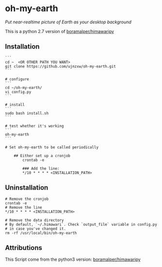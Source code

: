 # oh-my-earth
*Put near-realtime picture of Earth as your desktop background*

This is a python 2.7 version of [boramalper/himawaripy](https://github.com/boramalper/himawaripy)

## Installation

    ```
    cd ~  <OR OTHER PATH YOU WANT>
    git clone https://github.com/ujnzxw/oh-my-earth.git
    ```

    # configure
    ```
    cd ~/oh-my-earth/
    vi config.py
    ```

    # install
    ```
    sudo bash install.sh
    ```

    # test whether it's working
    ```
    oh-my-earth
    ```

    # Set oh-my-earth to be called periodically

        ## Either set up a cronjob
            crontab -e

            ### Add the line:
            */10 * * * * <INSTALLATION_PATH>

## Uninstallation
    # Remove the cronjob
    crontab -e
    # Remove the line
    */10 * * * * <INSTALLATION_PATH>

    # Remove the data directory
    # By default, `~/.himawari`. Check `output_file` variable in config.py
    # in case you've changed it.
    rm -rf /usr/local/bin/oh-my-earth

## Attributions
This Script come from the python3 version:
[boramalper/himawaripy](https://github.com/boramalper/himawaripy)
